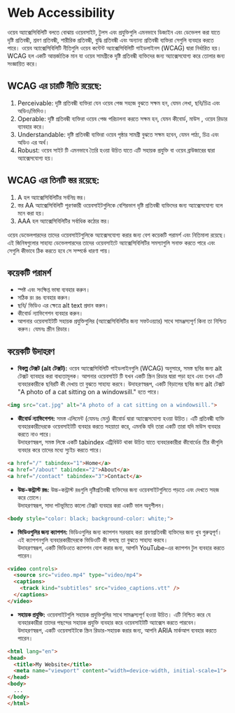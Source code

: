 # Web Accessibility  

ওয়েব অ্যাক্সেসিবিলিটি বলতে বোঝায় ওয়েবসাইট, টুলস এবং প্রযুক্তিগুলি এমনভাবে ডিজাইন এবং ডেভেলপ করা যাতে দৃষ্টি প্রতিবন্ধী, শ্রবণ প্রতিবন্ধী, শারীরিক প্রতিবন্ধী, বুদ্ধি প্রতিবন্ধী এবং অন্যান্য প্রতিবন্ধী ব্যক্তিরা সেগুলি ব্যবহার করতে পারে। ওয়েব অ্যাক্সেসিবিলিটি নীতিগুলি ওয়েব কন্টেন্ট অ্যাক্সেসিবিলিটি গাইডলাইনস (WCAG) দ্বারা নির্ধারিত হয়। WCAG হল একটি আন্তর্জাতিক মান যা ওয়েব সামগ্রীকে দৃষ্টি প্রতিবন্ধী ব্যক্তিদের জন্য অ্যাক্সেসযোগ্য করে তোলার জন্য সংজ্ঞায়িত করে।

## WCAG এর চারটি নীতি রয়েছে:

1. Perceivable: দৃষ্টি প্রতিবন্ধী ব্যক্তিরা যেন ওয়েব পেজ সহজে বুঝতে সক্ষম হন, যেমন লেখা, ছবি/চিত্র এবং অডিও/ভিদিও।
2. Operable: দৃষ্টি প্রতিবন্ধী ব্যক্তিরা ওয়েব পেজ পরিচালনা করতে সক্ষম হন, যেমন কীবোর্ড, মাউস , ওয়েব রিডার ব্যাবহার করে। 
3. Understandable: দৃষ্টি প্রতিবন্ধী ব্যক্তিরা ওয়েব পৃষ্ঠার সামগ্রী বুঝতে সক্ষম হবেন, যেমন পাঠ্য, চিত্র এবং অডিও এর অর্থ।
4. Robust: ওয়েব সাইট টি এমনভাবে তৈরি হওয়া উচিত যাতে এটি সহায়ক প্রযুক্তি বা ওয়েব ব্রাউজারের দ্বারা অ্যাক্সেসযোগ্য হয়।

## WCAG এর তিনটি স্তর রয়েছে: 
1. A হল অ্যাক্সেসিবিলিটির সর্বনিম্ন স্তর। 
2. স্তর AA অ্যাক্সেসিবিলিটি পূরণকারী ওয়েবসাইটগুলিকে বেশিরভাগ দৃষ্টি প্রতিবন্ধী ব্যক্তিদের জন্য অ্যাক্সেসযোগ্য বলে মনে করা হয়।
3. AAA হল অ্যাক্সেসিবিলিটির সর্বাধিক কঠোর স্তর। 

ওয়েব ডেভেলপারদের তাদের ওয়েবসাইটগুলিকে অ্যাক্সেসযোগ্য করার জন্য বেশ কয়েকটি পরামর্শ  এবং  নিতিমালা রয়েছে। এই জিনিষগুলোর সাহায্য  ডেভেলপারদের তাদের ওয়েবসাইটে অ্যাক্সেসিবিলিটির সমস্যাগুলি সনাক্ত করতে পারে এবং সেগুলি কীভাবে ঠিক করতে হবে সে সম্পর্কে ধারণা পায়।

## কয়েকটি পরামর্শ
* স্পষ্ট এবং সংক্ষিপ্ত ভাষা ব্যবহার করুন।
* সঠিক রং রঙ ব্যবহার করুন।
* ছবি/ ভিডিও এর ক্ষেত্রে alt text প্রদান করুন।
* কীবোর্ড ন্যাভিগেশন ব্যবহার করুন।
* আপনার ওয়েবসাইটটি সহায়ক প্রযুক্তিগুলির (অ্যাক্সেসিবিলিটির জন্য সফটওয়্যার) সাথে সামঞ্জস্যপূর্ণ কিনা তা নিশ্চিত করুন। যেমনঃ স্ক্রীন রিডার। 

## কয়েকটি  উদাহরণ 
 - **বিকল্প টেক্সট (alt টেক্সট):** ওয়েব অ্যাক্সেসিবিলিটি গাইডলাইনগুলি (WCAG) অনুসারে, সমস্ত ছবির  জন্য alt টেক্সট ব্যাবহার করা বাধ্যতামূলক। আপনার ওয়েবসাইট টি যখন একটি স্ক্রিন রিডার দ্বারা পড়া হবে এবং তখন এটি ব্যবহারকারীকে ছবিরটি কী দেখায় তা বুঝতে সাহায্য করবে। 
 উদাহরণস্বরূপ, একটি বিড়ালের ছবির জন্য alt টেক্সট "A photo of a cat sitting on a windowsill." হতে পারে।
```html
<img src="cat.jpg" alt="A photo of a cat sitting on a windowsill.">
```

- **কীবোর্ড ন্যাভিগেশন:** সমস্ত এলিমেন্ট (যেমনঃ মেনু) কীবোর্ড দ্বারা অ্যাক্সেসযোগ্য হওয়া উচিত। এটি প্রতিবন্ধী ব্যক্তি ব্যবহারকারীদেরকে ওয়েবসাইটটি ব্যবহার করতে সহয়াতা করে, এমনকি যদি তারা একটি তারা যদি মাউস ব্যবহার করতে নাও পারে।  
উদাহরণস্বরূপ, সমস্ত লিঙ্কে একটি tabindex এট্রিবিউট থাকা উচিত যাতে ব্যবহারকারীরা কীবোর্ডের তীর কীগুলি ব্যবহার করে তাদের মধ্যে স্যুইচ করতে পারে।
```html
<a href="/" tabindex="1">Home</a>
<a href="/about" tabindex="2">About</a>
<a href="/contact" tabindex="3">Contact</a>
```     

- **উচ্চ-কন্ট্রাস্ট রঙ:** উচ্চ-কন্ট্রাস্ট রঙগুলি দৃষ্টিপ্রতিবন্ধী ব্যক্তিদের জন্য ওয়েবসাইটগুলিতে পড়তে এবং দেখতে সহজ করে তোলে।   
উদাহরণস্বরূপ, সাদা পটভূমিতে কালো টেক্সট ব্যবহার করা একটি ভাল অনুশীলন। 

```html
<body style="color: black; background-color: white;">
``` 


- **ভিডিওগুলির জন্য ক্যাপশন:** ভিডিওগুলির জন্য ক্যাপশন সরবরাহ করা শ্রবণপ্রতিবন্ধী ব্যক্তিদের জন্য খুব গুরুত্বপূর্ণ। এই ক্যাপশনগুলি ব্যবহারকারীদেরকে ভিডিওটি কী বলছে তা বুঝতে সাহায্য করবে।   
উদাহরণস্বরূপ, একটি ভিডিওতে ক্যাপশন যোগ করার জন্য, আপনি YouTube-এর ক্যাপশন টুল ব্যবহার করতে পারেন।

```html
<video controls>
  <source src="video.mp4" type="video/mp4">
  <captions>
    <track kind="subtitles" src="video_captions.vtt" />
  </captions>
</video>
``` 

- **সহায়ক প্রযুক্তি:** ওয়েবসাইটগুলি সহায়ক প্রযুক্তিগুলির সাথে সামঞ্জস্যপূর্ণ হওয়া উচিত। এটি নিশ্চিত করে যে ব্যবহারকারীরা তাদের পছন্দের সহায়ক প্রযুক্তি ব্যবহার করে ওয়েবসাইটটি অ্যাক্সেস করতে পারবেন।  
উদাহরণস্বরূপ, একটি ওয়েবসাইটকে স্ক্রিন রিডার-সহায়ক করার জন্য, আপনি ARIA মার্কআপ ব্যবহার করতে পারেন।
```html
<html lang="en">
<head>
  <title>My Website</title>
  <meta name="viewport" content="width=device-width, initial-scale=1">
</head>
<body>
  ...
</body>
</html>
```